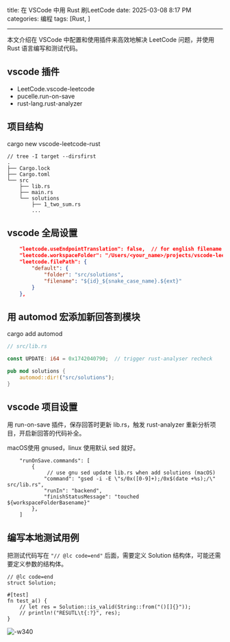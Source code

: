 title: 在 VSCode 中用 Rust 刷LeetCode
date: 2025-03-08 8:17 PM
categories: 编程
tags: [Rust, ]

---

本文介绍在 VSCode 中配置和使用插件来高效地解决 LeetCode 问题，并使用 Rust 语言编写和测试代码。
<!--more-->

## vscode 插件
- LeetCode.vscode-leetcode
- pucelle.run-on-save
- rust-lang.rust-analyzer

## 项目结构
cargo new vscode-leetcode-rust

```
// tree -I target --dirsfirst
.
├── Cargo.lock
├── Cargo.toml
└── src
    ├── lib.rs
    ├── main.rs
    └── solutions
        ├── 1_two_sum.rs
        ...
```

## vscode 全局设置
```json
    "leetcode.useEndpointTranslation": false,  // for english filename
    "leetcode.workspaceFolder": "/Users/<your_name>/projects/vscode-leetcode-cn-rust",   
    "leetcode.filePath": {
        "default": {
            "folder": "src/solutions",
            "filename": "${id}_${snake_case_name}.${ext}"
        }
    },
```

## 用 automod 宏添加新回答到模块
cargo add automod

```rust
// src/lib.rs 

const UPDATE: i64 = 0x1742040790;  // trigger rust-analyser recheck

pub mod solutions {
    automod::dir!("src/solutions");
}
```

## vscode 项目设置
用 run-on-save 插件，保存回答时更新 lib.rs，触发 rust-analyzer 重新分析项目，开启新回答的代码补全。

macOS使用 gnused，linux 使用默认 sed 就好。

```
    "runOnSave.commands": [
        {
             // use gnu sed update lib.rs when add solutions (macOS)
            "command": "gsed -i -E \"s/0x([0-9]+);/0x$(date +%s);/\" src/lib.rs",  
            "runIn": "backend",
            "finishStatusMessage": "touched ${workspaceFolderBasename}"
        },
    ]
```

## 编写本地测试用例
把测试代码写在 `"// @lc code=end"` 后面，需要定义 Solution 结构体，可能还需要定义参数的结构体。

```
// @lc code=end
struct Solution;

#[test]
fn test_a() {
    // let res = Solution::is_valid(String::from("()[]{}"));
    // println!("RESUTL\t{:?}", res);
}
```

![-w340](https://image.ponder.work/mweb/2025-03-16---17420958075794.jpg)
